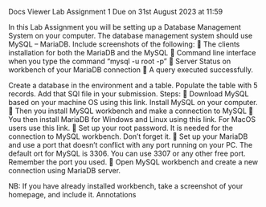 
Docs Viewer
Lab Assignment 1
Due on 31st August 2023 at 11:59


In this Lab Assignment you will be setting up a Database Management System on your computer.
The database management system should use MySQL – MariaDB. Include screenshots of the
following:
 The clients installation for both the MariaDB and the MySQL
 Command line interface when you type the command “mysql -u root -p”
 Server Status on workbench of your MariaDB connection
 A query executed successfully.


Create a database in the environment and a table. Populate the table with 5 records. Add that SQl
file in your submission.
Steps:
 Download MySQL based on your machine OS using this link. Install MySQL on your
computer.
 Then you install MySQL workbench and make a connection to MySQL
 You then install MariaDB for Windows and Linux using this link. For MacOS users use this
link.
 Set up your root password. It is needed for the connection to MySQL workbench. Don’t
forget it.
 Set up your MariaDB and use a port that doesn’t conflict with any port running on your PC.
The default ort for MySQL is 3306. You can use 3307 or any other free port. Remember the
port you used.
 Open MySQL workbench and create a new connection using MariaDB server.


NB: If you have already installed workbench, take a screenshot of your homepage, and include it.
Annotations

